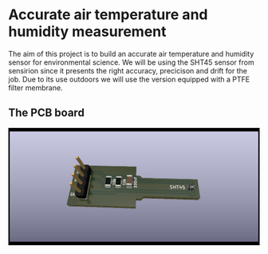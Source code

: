 # Accurate air temperature and humidity measurement
The aim of this project is to build an accurate air temperature and humidity sensor for environmental science. We will be using the SHT45 sensor from sensirion since it presents the right accuracy, precicison and drift for the job. Due to its use outdoors we will use the version equipped with a PTFE filter membrane. 

## The PCB board
![SHT45 board](sensor_board.png)


